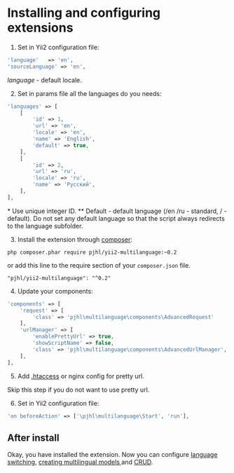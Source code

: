 Installing and configuring extensions
=====================================

1) Set in Yii2 configuration file:
```php
'language'   => 'en',
'sourceLanguage' => 'en',
```

*language* - default locale.

2) Set in params file all the languages do you needs:
```php
'languages' => [
    [
        'id' => 1,
        'url' => 'en',
        'locale' => 'en',
        'name' => 'English',
        'default' => true,
    ],
    [
        'id' => 2,
        'url' => 'ru',
        'locale' => 'ru',
        'name' => 'Русский',
    ],
],
```
\* Use unique integer ID.
\*\* Default - default language (/en /ru - standard, / - default).
Do not set any default language so that the script always redirects to the language subfolder.

3) Install the extension through [composer](http://getcomposer.org/download/):
```
php composer.phar require pjhl/yii2-multilanguage:~0.2
```

or add this line to the require section of your `composer.json` file.

```
"pjhl/yii2-multilanguage": "^0.2"
```

4) Update your components:
```php
'components' => [
    'request' => [
        'class' => 'pjhl\multilanguage\components\AdvancedRequest'
    ],
    'urlManager' => [
        'enablePrettyUrl' => true,
        'showScriptName' => false,
        'class' => 'pjhl\multilanguage\components\AdvancedUrlManager',
    ],
],
```

5) Add [.htaccess](http://www.yiiframework.com/doc-2.0/guide-tutorial-shared-hosting.html#add-extras-for-webserver) or 
nginx config for pretty url. 

Skip this step if you do not want to use pretty url.

6) Set in Yii2 configuration file:
```php
'on beforeAction' => ['\pjhl\multilanguage\Start', 'run'],
```

After install
-------------

Okay, you have installed the extension.
Now you can configure [language switching](.),
[creating multilingual models ](.)
and [CRUD](.).